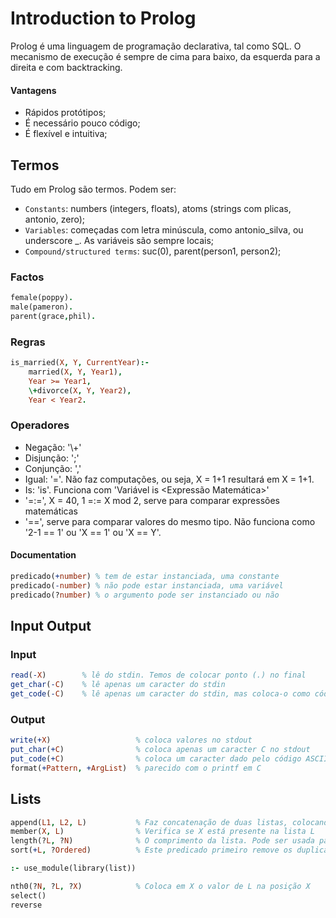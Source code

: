 # Introduction to Prolog

Prolog é uma linguagem de programação declarativa, tal como SQL. O mecanismo de execução é sempre de cima para baixo, da esquerda para a direita e com backtracking.

#### Vantagens

- Rápidos protótipos;
- É necessário pouco código;
- É flexível e intuitiva;

## Termos

Tudo em Prolog são termos. Podem ser:

- `Constants`: numbers (integers, floats), atoms (strings com plicas, antonio, zero);
- `Variables`: começadas com letra minúscula, como antonio_silva, ou underscore _. As variáveis são sempre locais;
- `Compound/structured terms`: suc(0), parent(person1, person2);

### Factos

```prolog
female(poppy).
male(pameron).
parent(grace,phil).
```

### Regras

```prolog
is_married(X, Y, CurrentYear):-
    married(X, Y, Year1),
    Year >= Year1,
    \+divorce(X, Y, Year2),
    Year < Year2.
```

### Operadores

- Negação: '\\+'
- Disjunção: ';'
- Conjunção: ','
- Igual: '='. Não faz computações, ou seja, X = 1+1 resultará em X = 1+1.
- Is: 'is'. Funciona com 'Variável is <Expressão Matemática>'
- '=:=', X = 40, 1 =:= X mod 2, serve para comparar expressões matemáticas 
- '==', serve para comparar valores do mesmo tipo. Não funciona como '2-1 == 1' ou 'X == 1' ou 'X == Y'.

#### Documentation

```prolog
predicado(+number) % tem de estar instanciada, uma constante
predicado(-number) % não pode estar instanciada, uma variável
predicado(?number) % o argumento pode ser instanciado ou não
```

## Input Output

### Input

```prolog
read(-X)        % lê do stdin. Temos de colocar ponto (.) no final
get_char(-C)    % lê apenas um caracter do stdin
get_code(-C)    % lê apenas um caracter do stdin, mas coloca-o como código ASCII
```

### Output

```prolog
write(+X)                   % coloca valores no stdout
put_char(+C)                % coloca apenas um caracter C no stdout
put_code(+C)                % coloca um caracter dado pelo código ASCII C no stdout
format(+Pattern, +ArgList)  % parecido com o printf em C
```

## Lists


```prolog
append(L1, L2, L)           % Faz concatenação de duas listas, colocando o resultado no terceiro argumento. O(L1).
member(X, L)                % Verifica se X está presente na lista L
length(?L, ?N)              % O comprimento da lista. Pode ser usada para gerar números de 0 até infinito, usando length(_, N).
sort(+L, ?Ordered)          % Este predicado primeiro remove os duplicados de uma lista

:- use_module(library(list))

nth0(?N, ?L, ?X)            % Coloca em X o valor de L na posição X
select()
reverse
```